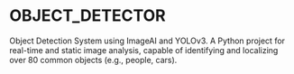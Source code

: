 # OBJECT_DETECTOR
Object Detection System using ImageAI and YOLOv3. A Python project for real-time and static image analysis, capable of identifying and localizing over 80 common objects (e.g., people, cars).
